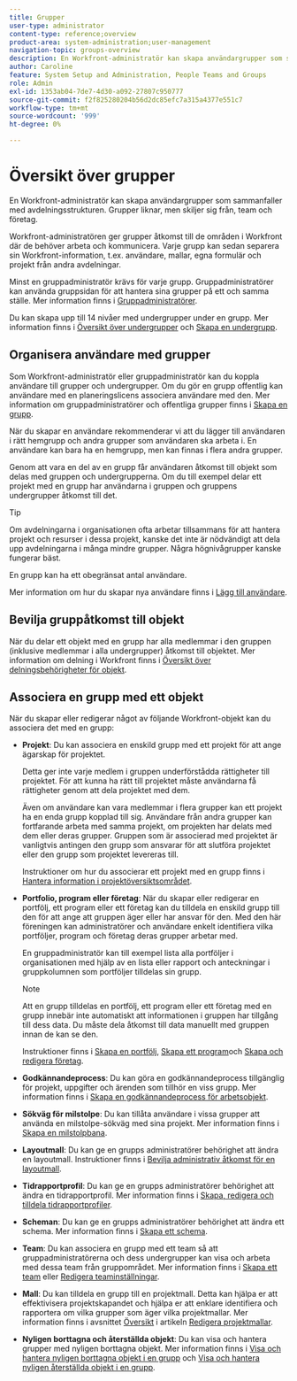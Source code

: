 ```yaml
---
title: Grupper
user-type: administrator
content-type: reference;overview
product-area: system-administration;user-management
navigation-topic: groups-overview
description: En Workfront-administratör kan skapa användargrupper som sammanfaller med avdelningsstrukturen. Grupper liknar, men skiljer sig från, team och företag. Workfront-administratören ger grupper åtkomst till de områden i Workfront där de behöver arbeta och kommunicera. Varje grupp kan sedan separera sin Workfront-information, t.ex. användare, mallar, egna formulär och projekt från andra avdelningar. Minst en gruppadministratör krävs för varje grupp. Gruppadministratörer kan använda gruppsidan för att hantera sina grupper på ett och samma ställe. Du kan skapa upp till 14 nivåer med undergrupper under en grupp.
author: Caroline
feature: System Setup and Administration, People Teams and Groups
role: Admin
exl-id: 1353ab04-7de7-4d30-a092-27807c950777
source-git-commit: f2f825280204b56d2dc85efc7a315a4377e551c7
workflow-type: tm+mt
source-wordcount: '999'
ht-degree: 0%

---
```


# Översikt över grupper

En Workfront-administratör kan skapa användargrupper som sammanfaller med avdelningsstrukturen. Grupper liknar, men skiljer sig från, team och företag.

Workfront-administratören ger grupper åtkomst till de områden i Workfront där de behöver arbeta och kommunicera. Varje grupp kan sedan separera sin Workfront-information, t.ex. användare, mallar, egna formulär och projekt från andra avdelningar.

Minst en gruppadministratör krävs för varje grupp. Gruppadministratörer kan använda gruppsidan för att hantera sina grupper på ett och samma ställe. Mer information finns i [Gruppadministratörer](../../../administration-and-setup/manage-groups/group-roles/group-administrators.md).

Du kan skapa upp till 14 nivåer med undergrupper under en grupp. Mer information finns i [Översikt över undergrupper](../../../administration-and-setup/manage-groups/groups-overview/subgroups.md) och [Skapa en undergrupp](../../../administration-and-setup/manage-groups/create-and-manage-subgroups/create-a-subgroup.md).

## Organisera användare med grupper

Som Workfront-administratör eller gruppadministratör kan du koppla användare till grupper och undergrupper. Om du gör en grupp offentlig kan användare med en planeringslicens associera användare med den. Mer information om gruppadministratörer och offentliga grupper finns i [Skapa en grupp](../../../administration-and-setup/manage-groups/create-and-manage-groups/create-a-group.md).

När du skapar en användare rekommenderar vi att du lägger till användaren i rätt hemgrupp och andra grupper som användaren ska arbeta i. En användare kan bara ha en hemgrupp, men kan finnas i flera andra grupper.

Genom att vara en del av en grupp får användaren åtkomst till objekt som delas med gruppen och undergrupperna. Om du till exempel delar ett projekt med en grupp har användarna i gruppen och gruppens undergrupper åtkomst till det.

>[!TIP]
>
>Om avdelningarna i organisationen ofta arbetar tillsammans för att hantera projekt och resurser i dessa projekt, kanske det inte är nödvändigt att dela upp avdelningarna i många mindre grupper. Några högnivågrupper kanske fungerar bäst.

En grupp kan ha ett obegränsat antal användare.

Mer information om hur du skapar nya användare finns i [Lägg till användare](../../../administration-and-setup/add-users/add-users.md).

## Bevilja gruppåtkomst till objekt

När du delar ett objekt med en grupp har alla medlemmar i den gruppen (inklusive medlemmar i alla undergrupper) åtkomst till objektet. Mer information om delning i Workfront finns i [Översikt över delningsbehörigheter för objekt](../../../workfront-basics/grant-and-request-access-to-objects/sharing-permissions-on-objects-overview.md).

## Associera en grupp med ett objekt

När du skapar eller redigerar något av följande Workfront-objekt kan du associera det med en grupp:

* **Projekt**: Du kan associera en enskild grupp med ett projekt för att ange ägarskap för projektet.

   Detta ger inte varje medlem i gruppen underförstådda rättigheter till projektet. För att kunna ha rätt till projektet måste användarna få rättigheter genom att dela projektet med dem.

   Även om användare kan vara medlemmar i flera grupper kan ett projekt ha en enda grupp kopplad till sig. Användare från andra grupper kan fortfarande arbeta med samma projekt, om projekten har delats med dem eller deras grupper. Gruppen som är associerad med projektet är vanligtvis antingen den grupp som ansvarar för att slutföra projektet eller den grupp som projektet levereras till.

   Instruktioner om hur du associerar ett projekt med en grupp finns i [Hantera information i projektöversiktsområdet](../../../manage-work/projects/manage-projects/understand-project-overview-area.md).

* **Portfolio, program eller företag**: När du skapar eller redigerar en portfölj, ett program eller ett företag kan du tilldela en enskild grupp till den för att ange att gruppen äger eller har ansvar för den. Med den här föreningen kan administratörer och användare enkelt identifiera vilka portföljer, program och företag deras grupper arbetar med.

   En gruppadministratör kan till exempel lista alla portföljer i organisationen med hjälp av en lista eller rapport och anteckningar i gruppkolumnen som portföljer tilldelas sin grupp.

   >[!NOTE]
   >
   >Att en grupp tilldelas en portfölj, ett program eller ett företag med en grupp innebär inte automatiskt att informationen i gruppen har tillgång till dess data. Du måste dela åtkomst till data manuellt med gruppen innan de kan se den.

   Instruktioner finns i [Skapa en portfölj](../../../manage-work/portfolios/create-and-manage-portfolios/create-portfolios.md), [Skapa ett program](../../../manage-work/portfolios/create-and-manage-programs/create-program.md)och [Skapa och redigera företag](../../../administration-and-setup/set-up-workfront/organizational-setup/create-and-edit-companies.md).

* **Godkännandeprocess**: Du kan göra en godkännandeprocess tillgänglig för projekt, uppgifter och ärenden som tillhör en viss grupp. Mer information finns i [Skapa en godkännandeprocess för arbetsobjekt](../../../administration-and-setup/customize-workfront/configure-approval-milestone-processes/create-approval-processes.md).
* **Sökväg för milstolpe**: Du kan tillåta användare i vissa grupper att använda en milstolpe-sökväg med sina projekt. Mer information finns i [Skapa en milstolpbana](../../../administration-and-setup/customize-workfront/configure-approval-milestone-processes/create-milestone-path.md).
* **Layoutmall**: Du kan ge en grupps administratörer behörighet att ändra en layoutmall. Instruktioner finns i [Bevilja administrativ åtkomst för en layoutmall](../../../administration-and-setup/customize-workfront/use-layout-templates/grant-admin-access-layout-template.md).

* **Tidrapportprofil**: Du kan ge en grupps administratörer behörighet att ändra en tidrapportprofil. Mer information finns i [Skapa, redigera och tilldela tidrapportprofiler](../../../timesheets/create-and-manage-timesheets/create-timesheet-profiles.md).

* **Scheman**: Du kan ge en grupps administratörer behörighet att ändra ett schema. Mer information finns i [Skapa ett schema](../../../administration-and-setup/set-up-workfront/configure-timesheets-schedules/create-schedules.md).
* **Team**: Du kan associera en grupp med ett team så att gruppadministratörerna och dess undergrupper kan visa och arbeta med dessa team från gruppområdet. Mer information finns i [Skapa ett team](../../../people-teams-and-groups/create-and-manage-teams/create-a-team.md) eller [Redigera teaminställningar](../../../people-teams-and-groups/create-and-manage-teams/edit-team-settings.md).
* **Mall**: Du kan tilldela en grupp till en projektmall. Detta kan hjälpa er att effektivisera projektskapandet och hjälpa er att enklare identifiera och rapportera om vilka grupper som äger vilka projektmallar. Mer information finns i avsnittet [Översikt](../../../manage-work/projects/create-and-manage-templates/edit-templates.md#overview) i artikeln [Redigera projektmallar](../../../manage-work/projects/create-and-manage-templates/edit-templates.md).

* **Nyligen borttagna och återställda objekt**: Du kan visa och hantera grupper med nyligen borttagna objekt. Mer information finns i [Visa och hantera nyligen borttagna objekt i en grupp](../../../administration-and-setup/manage-groups/work-with-group-objects/view-manage-groups-recently-deleted-objects.md) och [Visa och hantera nyligen återställda objekt i en grupp](../../../administration-and-setup/manage-groups/work-with-group-objects/view-manage-groups-recently-restored-objects.md).
